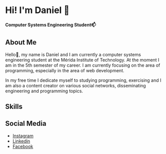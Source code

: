 

<!--
**Daniel-Garrido/Daniel-Garrido** is a ✨ _special_ ✨ repository because its `README.md` (this file) appears on your GitHub profile.

Here are some ideas to get you started:

- 🔭 I’m currently working on ...
- 🌱 I’m currently learning ...
- 👯 I’m looking to collaborate on ...
- 🤔 I’m looking for help with ...
- 💬 Ask me about ...
- 📫 How to reach me: ...
- 😄 Pronouns: ...
- ⚡ Fun fact: ...
-->
# Hi! I'm Daniel 👋
#### Computer Systems Engineering Student📫

## About Me

Hello👋, my name is Daniel and I am currently a computer systems engineering student at the Mérida Institute of Technology. At the moment I am in the 5th semester of my career. I am currently focusing on the area of ​​programming, especially in the area of ​​web development.

In my free time I dedicate myself to studying programming, exercising and I am also a content creator on various social networks, disseminating engineering and programming topics.

## Skills

## Social Media 
* [Instagram](https://www.instagram.com/daniel.garrido_/)
* [Linkedin](https://www.linkedin.com/in/daniel-garrido-05138b225/)
* [Facebook](https://www.facebook.com/DanielGarridotec/?ref=pages_you_manage)
